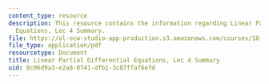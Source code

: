 ```yaml
---
content_type: resource
description: This resource contains the information regarding Linear Partial Differential
  Equations, Lec 4 Summary.
file: https://ol-ocw-studio-app-production.s3.amazonaws.com/courses/18-303-linear-partial-differential-equations-analysis-and-numerics-fall-2014/8c06d9a3e2a80741dfb13c87ffaf6efd_MIT18_303F14_Lecture4.pdf
file_type: application/pdf
resourcetype: Document
title: Linear Partial Differential Equations, Lec 4 Summary
uid: 8c06d9a3-e2a8-0741-dfb1-3c87ffaf6efd
---
```

